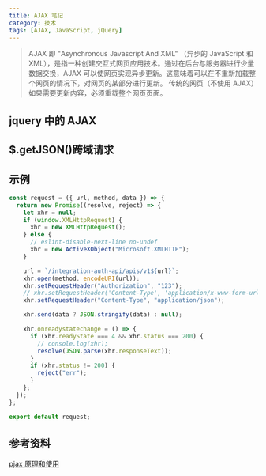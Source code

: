 ```yaml
---
title: AJAX 笔记
category: 技术
tags: [AJAX, JavaScript, jQuery]
---
```


> AJAX 即 "Asynchronous Javascript And XML" （异步的 JavaScript 和 XML），是指一种创建交互式网页应用技术。通过在后台与服务器进行少量数据交换，AJAX 可以使网页实现异步更新。这意味着可以在不重新加载整个网页的情况下，对网页的某部分进行更新。
> 传统的网页（不使用 AJAX）如果需要更新内容，必须重载整个网页页面。

## jquery 中的 AJAX

## $.getJSON()跨域请求

## 示例

```js
const request = ({ url, method, data }) => {
  return new Promise((resolve, reject) => {
    let xhr = null;
    if (window.XMLHttpRequest) {
      xhr = new XMLHttpRequest();
    } else {
      // eslint-disable-next-line no-undef
      xhr = new ActiveXObject("Microsoft.XMLHTTP");
    }

    url = `/integration-auth-api/apis/v1${url}`;
    xhr.open(method, encodeURI(url));
    xhr.setRequestHeader("Authorization", "123");
    // xhr.setRequestHeader('Content-Type', 'application/x-www-form-urlencoded;charset=UTF-8');
    xhr.setRequestHeader("Content-Type", "application/json");

    xhr.send(data ? JSON.stringify(data) : null);

    xhr.onreadystatechange = () => {
      if (xhr.readyState === 4 && xhr.status === 200) {
        // console.log(xhr);
        resolve(JSON.parse(xhr.responseText));
      }
      if (xhr.status != 200) {
        reject("err");
      }
    };
  });
};

export default request;
```

## 参考资料

[pjax 原理和使用](https://www.jianshu.com/p/f67f2e69d4de)
